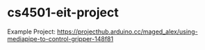 # cs4501-eit-project

Example Project: https://projecthub.arduino.cc/maged_alex/using-mediapipe-to-control-gripper-148f81
